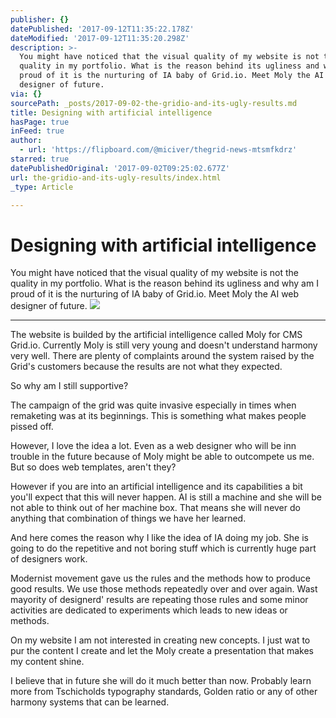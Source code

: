 ```yaml
---
publisher: {}
datePublished: '2017-09-12T11:35:22.178Z'
dateModified: '2017-09-12T11:35:20.298Z'
description: >-
  You might have noticed that the visual quality of my website is not the
  quality in my portfolio. What is the reason behind its ugliness and why am I
  proud of it is the nurturing of IA baby of Grid.io. Meet Moly the AI web
  designer of future.
via: {}
sourcePath: _posts/2017-09-02-the-gridio-and-its-ugly-results.md
title: Designing with artificial intelligence
hasPage: true
inFeed: true
author:
  - url: 'https://flipboard.com/@miciver/thegrid-news-mtsmfkdrz'
starred: true
datePublishedOriginal: '2017-09-02T09:25:02.677Z'
url: the-gridio-and-its-ugly-results/index.html
_type: Article

---
```

# Designing with artificial intelligence

You might have noticed that the visual quality of my website is not the quality in my portfolio. What is the reason behind its ugliness and why am I proud of it is the nurturing of IA baby of Grid.io. Meet Moly the AI web designer of future.
![](https://the-grid-user-content.s3-us-west-2.amazonaws.com/b007fbc1-9edc-4af3-9540-4db9ed4f94c1.jpg)

---

The website is builded by the artificial intelligence called Moly for CMS Grid.io. Currently Moly is still very young and doesn't understand harmony very well. There are plenty of complaints around the system raised by the Grid's customers because the results are not what they expected.

So why am I still supportive?

The campaign of the grid was quite invasive especially in times when remaketing was at its beginnings. This is something what makes people pissed off.

However, I love the idea a lot. Even as a web designer who will be inn trouble in the future because of Moly might be able to outcompete us me. But so does web templates, aren't they?

However if you are into an artificial intelligence and its capabilities a bit you'll expect that this will never happen. AI is still a machine and she will be not able to think out of her machine box. That means she will never do anything that combination of things we have her learned.

And here comes the reason why I like the idea of IA doing my job. She is going to do the repetitive and not boring stuff which is currently huge part of designers work.

Modernist movement gave us the rules and the methods how to produce good results. We use those methods repeatedly over and over again. Wast mayority of designerd' results are repeating those rules and some minor activities are dedicated to experiments which leads to new ideas or methods.

On my website I am not interested in creating new concepts. I just wat to pur the content I create and let the Moly create a presentation that makes my content shine.

I believe that in future she will do it much better than now. Probably learn more from Tschicholds typography standards, Golden ratio or any of other harmony systems that can be learned.